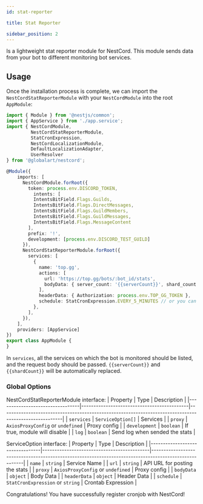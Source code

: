 ```yaml
---
id: stat-reporter

title: Stat Reporter

sidebar_position: 2
---
```


Is a lightweight stat reporter module for NestCord. This module sends data from your bot to different monitoring bot services.

## Usage

Once the installation process is complete, we can import the `NestCordStatReporterModule` with your `NestCordModule` into the root `AppModule`:
```typescript
import { Module } from '@nestjs/common';
import { AppService } from './app.service';
import { NestCordModule, 
         NestCordStatReporterModule, 
         StatCronExpression, 
         NestCordLocalizationModule, 
         DefaultLocalizationAdapter, 
         UserResolver 
} from '@globalart/nestcord';

@Module({
    imports: [
      NestCordModule.forRoot({
        token: process.env.DISCORD_TOKEN,
          intents: [
          IntentsBitField.Flags.Guilds,
          IntentsBitField.Flags.DirectMessages,
          IntentsBitField.Flags.GuildMembers,
          IntentsBitField.Flags.GuildMessages,
          IntentsBitField.Flags.MessageContent
        ],
        prefix: '!',
        development: [process.env.DISCORD_TEST_GUILD]
      }),
      NestCordStatReporterModule.forRoot({
        services: [
          {
            name: 'top.gg',
            actions: [
              url: 'https://top.gg/bots/:bot_id/stats',
              bodyData: { server_count: '{{serverCount}}', shard_count: '{{shardCount}}' },
            ],
            headerData: { Authorization: process.env.TOP_GG_TOKEN },
            schedule: StatCronExpression.EVERY_5_MINUTES // or you can use crontab expression like */1 * * * * ,
          },
        ],
      }),
    ],
    providers: [AppService]
})
export class AppModule {
}
```
In `services`, all the services on which the bot is monitored should be listed, and the request body should be passed. `{{serverCount}}` and `{{shardCount}}` will be automatically replaced.

### Global Options
NestCordStatReporterModule interface:
| Property                        | Type                                       | Description                                                                                           |
|---------------------------------|--------------------------------------------|-------------------------------------------------------------------------------------------------------|
| `services`                      | `ServiceOption[]`                          | Services                                                                                              |
| `proxy`                         | `AxiosProxyConfig` or `undefined`          | Proxy config                                                                                          |
| `development`                   | `boolean`                                  | If true, module will disable                                                                          |
| `log`                           | `boolean`                                  | Send log when sended the stats                                                                        |

ServiceOption interface:
| Property                        | Type                                       | Description                                                                                           |
|---------------------------------|--------------------------------------------|-------------------------------------------------------------------------------------------------------|
| `name`                          | `string`                                   | Service Name                                                                                          |
| `url`                           | `string`                                   | API URL for posting the stats                                                                         |
| `proxy`                         | `AxiosProxyConfig` or `undefined`          | Proxy config                                                                                          |
| `bodyData`                      | `object`                                   | Body Data                                                                                             |
| `headerData`                    | `object`                                   | Header Data                                                                                           |
| `schedule`                      | `StatCronExpression` or `string`           | Crontab Expression                                                                                    |

Congratulations! You have successfully register cronjob with NestCord!
